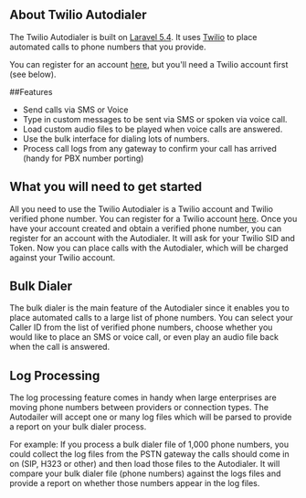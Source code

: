 ## About Twilio Autodialer

The Twilio Autodialer is built on [Laravel 5.4](https://laravel.com).  It uses [Twilio](https://www.twilio.com) to place automated calls to phone numbers that you provide.

You can register for an account [here](http://autodialer.karmatek.io/register), but you'll need a Twilio account first (see below).

##Features

- Send calls via SMS or Voice
- Type in custom messages to be sent via SMS or spoken via voice call.
- Load custom audio files to be played when voice calls are answered.
- Use the bulk interface for dialing lots of numbers.
- Process call logs from any gateway to confirm your call has arrived (handy for PBX number porting)

## What you will need to get started

All you need to use the Twilio Autodialer is a Twilio account and Twilio verified phone number.  You can register for a Twilio account [here](https://www.twilio.com/try-twilio).
Once you have your account created and obtain a verified phone number, you can register for an account with the Autodialer.  It will ask for your Twilio SID and Token.
Now you can place calls with the Autodialer, which will be charged against your Twilio account.

## Bulk Dialer
The bulk dialer is the main feature of the Autodialer since it enables you to place automated calls to a large list of phone numbers.  You can select your Caller ID from the list of
verified phone numbers, choose whether you would like to place an SMS or voice call, or even play an audio file back when the call is answered.

## Log Processing
The log processing feature comes in handy when large enterprises are moving phone numbers between providers or connection types.  The Autodailer will accept one or many log files
which will be parsed to provide a report on your bulk dialer process.

For example:
If you process a bulk dialer file of 1,000 phone numbers, you could collect the log files from the PSTN gateway the calls should come in on (SIP, H323 or other) and then load those files to
the Autodialer.  It will compare your bulk dialer file (phone numbers) against the logs files and provide a report on whether those numbers appear in the log files.
